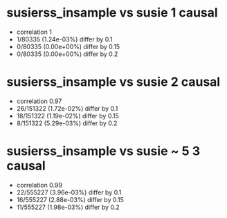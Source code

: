 # susierss_insample vs susie  1 causal

- correlation 1
- 1/80335 (1.24e-03%) differ by 0.1
- 0/80335 (0.00e+00%) differ by 0.15
- 0/80335 (0.00e+00%) differ by 0.2


# susierss_insample vs susie  2 causal

- correlation 0.97
- 26/151322 (1.72e-02%) differ by 0.1
- 18/151322 (1.19e-02%) differ by 0.15
- 8/151322 (5.29e-03%) differ by 0.2


# susierss_insample vs susie  ~ 5 3 causal

- correlation 0.99
- 22/555227 (3.96e-03%) differ by 0.1
- 16/555227 (2.88e-03%) differ by 0.15
- 11/555227 (1.98e-03%) differ by 0.2


